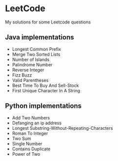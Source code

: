 # LeetCode
My solutions for some Leetcode questions

## Java implementations
- Longest Common Prefix
- Merge Two Sorted Lists	
- Number of Islands	
- Palindrome Number	
- Reverse Integer
- Fizz Buzz
- Valid Parentheses
- Best Time To Buy And Sell-Stock
- First Unique Character In A String

## Python implementations
- Add Two Numbers	
- Defanging an ip address
- Longest Substring-Without-Repeating-Characters	
- Roman To Integer
- Two Sum
- Single Number
- Contains Duplicate
- Power of Two
